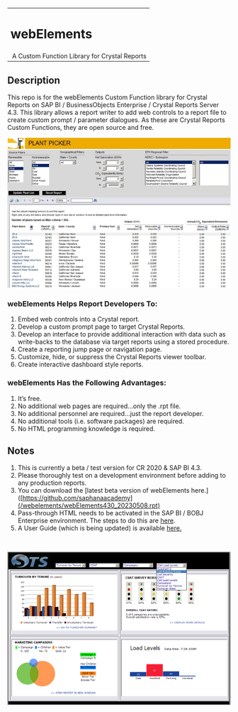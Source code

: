 <table width=100% border=0>
<tr ><td colspan=2><h1>webElements</h1></td></tr>
<tr><td>&nbsp;A Custom Function Library for Crystal Reports</td>
</table>

## Description

This repo is for the webElements Custom Function library for Crystal Reports on SAP BI / BusinessObjects Enterprise / Crystal Reports Server 4.3. This library allows a report writer to add web controls to a report file to create custom prompt / parameter dialogues. As these are Crystal Reports Custom Functions, they are open source and free. 
<br>

![wepic](/webelements/admin/ppsm.jpg)

### webElements Helps Report Developers To:

1. Embed web controls into a Crystal report.
1. Develop a custom prompt page to target Crystal Reports.
1. Develop an interface to provide additional interaction with data such as write-backs to the database via target reports using a stored procedure.
1. Create a reporting jump page or navigation page.
1. Customize, hide, or suppress the Crystal Reports viewer toolbar.
1. Create interactive dashboard style reports.

### webElements Has the Following Advantages:

1. It’s free.
1. No additional web pages are required…only the .rpt file.
1. No additional personnel are required…just the report developer.
1. No additional tools (i.e. software packages) are required.
1. No HTML programming knowledge is required.

## Notes

1. This is currently a beta / test version for CR 2020 & SAP BI 4.3.  
1. Please thoroughly test on a development environment before adding to any production reports. 
1. You can download the [latest beta version of webElements here.]([https://github.com/saphanaacademy](/webelements/webElements430_20230508.rpt)  
3. Pass-through HTML needs to be activated in the SAP BI / BOBJ Enterprise environment. The steps to do this are [here](/webelements/admin/passthroughhtml.md).
4. A User Guide (which is being updated) is available [here.](/webelements/webElements%20User%20Guide%20430.pdf)

<br>

![wepic](/webelements/admin/db.jpg)
